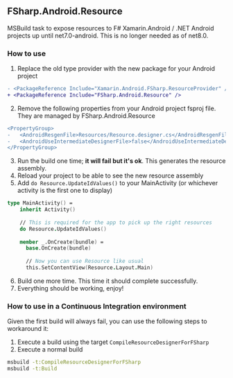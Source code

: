 FSharp.Android.Resource
--

MSBuild task to expose resources to F# Xamarin.Android / .NET Android projects up until net7.0-android.
This is no longer needed as of net8.0.

### How to use

1. Replace the old type provider with the new package for your Android project

```diff
- <PackageReference Include="Xamarin.Android.FSharp.ResourceProvider" />
+ <PackageReference Include="FSharp.Android.Resource" />
```

2. Remove the following properties from your Android project fsproj file. 
   They are managed by FSharp.Android.Resource
   

```diff
<PropertyGroup>
-   <AndroidResgenFile>Resources/Resource.designer.cs</AndroidResgenFile>
-   <AndroidUseIntermediateDesignerFile>false</AndroidUseIntermediateDesignerFile>
</PropertyGroup>
```

3. Run the build one time; **it will fail but it's ok**. This generates the resource assembly.
4. Reload your project to be able to see the new resource assembly
5. Add `do Resource.UpdateIdValues()` to your MainActivity (or whichever activity is the first one to display)

```fsharp
type MainActivity() =
    inherit Activity()
    
    // This is required for the app to pick up the right resources
    do Resource.UpdateIdValues()
    
    member _.OnCreate(bundle) =
      base.OnCreate(bundle)
      
      // Now you can use Resource like usual
      this.SetContentView(Resource.Layout.Main)
```

6. Build one more time. This time it should complete successfully.
7. Everything should be working, enjoy!

### How to use in a Continuous Integration environment

Given the first build will always fail, you can use the following steps to workaround it:

1. Execute a build using the target `CompileResourceDesignerForFSharp`
2. Execute a normal build

```sh
msbuild -t:CompileResourceDesignerForFSharp
msbuild -t:Build
```
